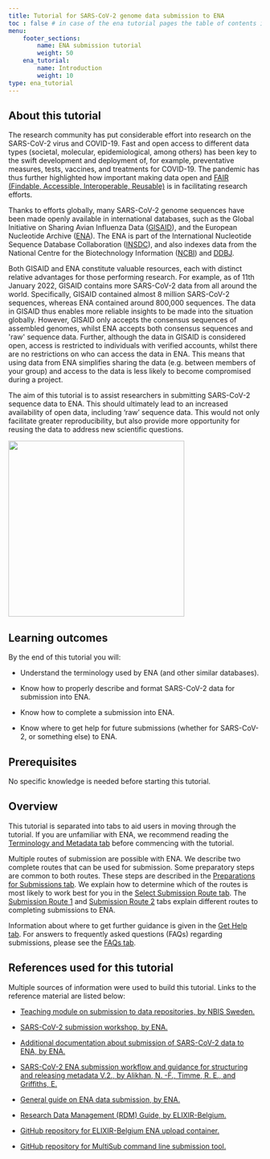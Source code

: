 ```yaml
---
title: Tutorial for SARS-CoV-2 genome data submission to ENA
toc : false # in case of the ena tutorial pages the table of contents is inserted inside the template, ena_tutorial
menu:
    footer_sections:
        name: ENA submission tutorial
        weight: 50
    ena_tutorial:
        name: Introduction
        weight: 10
type: ena_tutorial
---
```


## About this tutorial

The research community has put considerable effort into research on the SARS-CoV-2 virus and COVID-19. Fast and open access to different data types (societal, molecular, epidemiological, among others) has been key to the swift development and deployment of, for example, preventative measures, tests, vaccines, and treatments for COVID-19. The pandemic has thus further highlighted how important making data open and [FAIR (Findable, Accessible, Interoperable, Reusable)](https://www.go-fair.org/fair-principles/) is in facilitating research efforts.

Thanks to efforts globally, many SARS-CoV-2 genome sequences have been made openly available in international databases, such as the Global Initiative on Sharing Avian Influenza Data ([GISAID](https://www.gisaid.org)), and the European Nucleotide Archive ([ENA](https://www.ebi.ac.uk/ena/browser/home)). The ENA is part of the International Nucleotide Sequence Database Collaboration ([INSDC](https://www.insdc.org)), and also indexes data from the National Centre for the Biotechnology Information ([NCBI](https://www.ncbi.nlm.nih.gov/)) and [DDBJ](https://www.ddbj.nig.ac.jp).

Both GISAID and ENA constitute valuable resources, each with distinct relative advantages for those performing research. For example, as of 11th January 2022, GISAID contains more SARS-CoV-2 data from all around the world. Specifically, GISAID contained almost 8 million SARS-CoV-2 sequences, whereas ENA contained around 800,000 sequences. The data in GISAID thus enables more reliable insights to be made into the situation globally. However, GISAID only accepts the consensus sequences of assembled genomes, whilst ENA accepts both consensus sequences and 'raw' sequence data. Further, although the data in GISAID is considered open, access is restricted to individuals with verified accounts, whilst there are no restrictions on who can access the data in ENA. This means that using data from ENA simplifies sharing the data (e.g. between members of your group) and access to the data is less likely to become compromised during a project.

The aim of this tutorial is to assist researchers in submitting SARS-CoV-2 sequence data to ENA. This should ultimately lead to an increased availability of open data, including ‘raw’ sequence data. This would not only facilitate greater reproducibility, but also provide more opportunity for reusing the data to address new scientific questions.

<div class="text-center">
  <img src="/img/ena_tutorial/ENA_logo_2021.png" width="350" class="rounded">
</div>

## Learning outcomes

By the end of this tutorial you will:

* Understand the terminology used by ENA (and other similar databases).

* Know how to properly describe and format SARS-CoV-2 data for submission into ENA.

* Know how to complete a submission into ENA.

* Know where to get help for future submissions (whether for SARS-CoV-2, or something else) to ENA.

## Prerequisites

No specific knowledge is needed before starting this tutorial.

## Overview

This tutorial is separated into tabs to aid users in moving through the tutorial. If you are unfamiliar with ENA, we recommend reading the [Terminology and Metadata tab](/support_services/tutorial_ena/tutorial_ena_terminology) before commencing with the tutorial.

Multiple routes of submission are possible with ENA. We describe two complete routes that can be used for submission. Some preparatory steps are common to both routes. These steps are described in the [Preparations for Submissions tab](/support_services/tutorial_ena/tutorial_ena_subprep). We explain how to determine which of the routes is most likely to work best for you in the [Select Submission Route tab](/support_services/tutorial_ena/tutorial_ena_selectsub). The [Submission Route 1](/support_services/tutorial_ena/tutorial_ena_subroute1) and [Submission Route 2](/support_services/tutorial_ena/tutorial_ena_subroute2) tabs explain different routes to completing submissions to ENA.

Information about where to get further guidance is given in the [Get Help tab](/support_services/tutorial_ena/tutorial_ena_contact). For answers to frequently asked questions (FAQs) regarding submissions, please see the [FAQs tab](/support_services/tutorial_ena/tutorial_ena_faqs).

## References used for this tutorial

Multiple sources of information were used to build this tutorial. Links to the reference material are listed below:

* [Teaching module on submission to data repositories, by NBIS Sweden.](https://nbisweden.github.io/module-repository-submission-dm-practices/)

* [SARS-CoV-2 submission workshop, by ENA.](https://ena-covid19-docs.readthedocs.io/en/latest/submission_workshop/getting_started.html)

* [Additional documentation about submission of SARS-CoV-2 data to ENA, by ENA.](https://ena-covid19-docs.readthedocs.io/en/latest/index.html)

* [SARS-CoV-2 ENA submission workflow and guidance for structuring and releasing metadata V.2., by Alikhan, N. -F., Timme, R. E., and Griffiths, E.](https://www.protocols.io/view/sars-cov-2-ena-submission-workflow-guidance-for-st-buqnnvve)

* [General guide on ENA data submission, by ENA.](https://ena-docs.readthedocs.io/en/latest/submit/general-guide.html)

* [Research Data Management (RDM) Guide, by ELIXIR-Belgium.](https://rdm.elixir-belgium.org/covid-19/index.html)

* [GitHub repository for ELIXIR-Belgium ENA upload container.](https://github.com/ELIXIR-Belgium/ena-upload-container)

* [GitHub repository for MultiSub command line submission tool.](https://github.com/maximilianh/multiSub)
